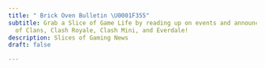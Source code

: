 ```yaml
---
title: " Brick Oven Bulletin \U0001F355"
subtitle: Grab a Slice of Game Life by reading up on events and announcements in Clash
  of Clans, Clash Royale, Clash Mini, and Everdale!
description: Slices of Gaming News
draft: false

---
```

